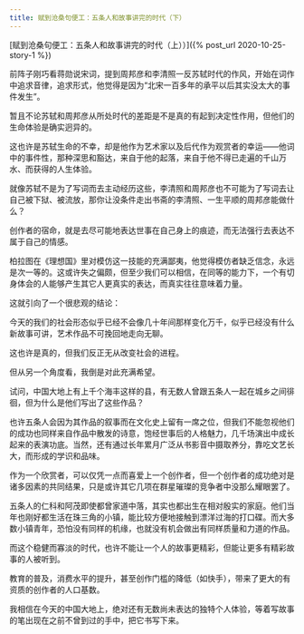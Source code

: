 ```yaml
---
title: 赋到沧桑句便工：五条人和故事讲完的时代（下）
---
```


[赋到沧桑句便工：五条人和故事讲完的时代（上））]({% post_url 2020-10-25-story-1 %})

前阵子刚巧看蒋勋说宋词，提到周邦彦和李清照一反苏轼时代的作风，开始在词作中追求音律，追求形式，他觉得是因为“北宋一百多年的承平以后其实没太大的事件发生”。

暂且不论苏轼和周邦彦从所处时代的差距是不是真的有起到决定性作用，但他们的生命体验是确实迥异的。

这也许是苏轼生命的不幸，却是他作为艺术家以及后代作为观赏者的幸运——他词中的事件性，那种深思和豁达，来自于他的起落，来自于他不得已走遍的千山万水、而获得的人生体验。

就像苏轼不是为了写词而去主动经历这些，李清照和周邦彦也不可能为了写词去让自己被下狱、被流放，那你让没条件走出书斋的李清照、一生平顺的周邦彦能做什么？

创作者的宿命，就是去尽可能地表达世事在自己身上的痕迹，而无法强行去表达不属于自己的情感。

柏拉图在《理想国》里对模仿这一技能的充满鄙夷，他觉得模仿者缺乏信念，永远是次一等的。这或许失之偏颇，但至少我们可以相信，在同等的能力下，一个有切身体会的人能够产生其它人更真实的表达，而真实往往意味着力量。

这就引向了一个很悲观的结论：

今天的我们的社会形态似乎已经不会像几十年间那样变化万千，似乎已经没有什么新故事可讲，艺术作品不可挽回地走向无聊。

这也许是真的，但我们反正无从改变社会的进程。



但从另一个角度看，我倒是对此充满希望。

试问，中国大地上有上千个海丰这样的县，有无数人曾跟五条人一起在城乡之间徘徊，但为什么是他们写出了这些作品？

也许五条人会因为其作品的叙事而在文化史上留有一席之位，但我们不能忽视他们的成功也同样来自作品中散发的诗意，饱经世事后的人格魅力，几千场演出中成长起来的表演功底。当然，还有通过长年累月广泛从书影音中摄取养分，靠吃文艺长大，而形成的学识和品味。

作为一个欣赏者，可以仅凭一点而喜爱上一个创作者，但一个创作者的成功绝对是诸多因素的共同结果，只是或许其它几项在群星璀璨的竞争者中没那么耀眼罢了。

五条人的仁科和阿茂即使都曾家道中落，其实也都出生在相对殷实的家庭。他们当年也刚好都生活在珠三角的小镇，能比较方便地接触到漂洋过海的打口碟。而大多数小镇青年，恐怕没有同样的机缘，也就没有机会做出有同样质量和力道的作品。

​而这个稳健而寡淡的时代，也许不能让一个人的故事更精彩，但能让更多有精彩故事的人被听到。

教育的普及，消费水平的提升，甚至创作门槛的降低（如快手），带来了更大的有资质的创作者的人口基数。

我相信在今天的中国大地上，绝对还有无数尚未表达的独特个人体验，等着写故事的笔出现在之前不曾到过的手中，把它书写下来。

